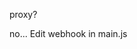 proxy?

























































































































no...
Edit webhook in main.js

